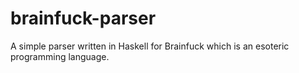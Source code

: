 # brainfuck-parser
A simple parser written in Haskell for Brainfuck which is an esoteric programming language.
